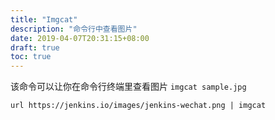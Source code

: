 ```yaml
---
title: "Imgcat"
description: "命令行中查看图片"
date: 2019-04-07T20:31:15+08:00
draft: true
toc: true
---
```


该命令可以让你在命令行终端里查看图片 `imgcat sample.jpg`

`url https://jenkins.io/images/jenkins-wechat.png | imgcat`

